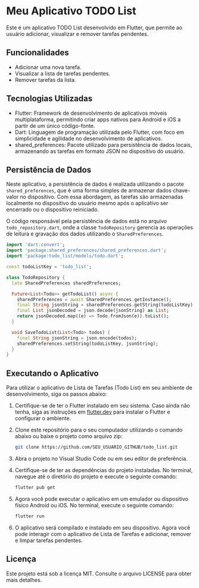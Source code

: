 # Meu Aplicativo TODO List

Este é um aplicativo TODO List desenvolvido em Flutter, que permite ao usuário adicionar, visualizar e remover tarefas pendentes.

## Funcionalidades

- Adicionar uma nova tarefa.
- Visualizar a lista de tarefas pendentes.
- Remover tarefas da lista.

## Tecnologias Utilizadas

- Flutter: Framework de desenvolvimento de aplicativos móveis multiplataforma, permitindo criar apps nativos para Android e iOS a partir de um único código-fonte.
- Dart: Linguagem de programação utilizada pelo Flutter, com foco em simplicidade e agilidade no desenvolvimento de aplicativos.
- shared_preferences: Pacote utilizado para persistência de dados locais, armazenando as tarefas em formato JSON no dispositivo do usuário.

## Persistência de Dados

Neste aplicativo, a persistência de dados é realizada utilizando o pacote `shared_preferences`, que é uma forma simples de armazenar dados chave-valor no dispositivo. Com essa abordagem, as tarefas são armazenadas localmente no dispositivo do usuário mesmo após o aplicativo ser encerrado ou o dispositivo reiniciado.

O código responsável pela persistência de dados está no arquivo `todo_repository.dart`, onde a classe `TodoRepository` gerencia as operações de leitura e gravação dos dados utilizando o `SharedPreferences`.

```dart
import 'dart:convert';
import 'package:shared_preferences/shared_preferences.dart';
import 'package:todo_list/models/todo.dart';

const todoListKey = 'todo_list';

class TodoRepository {
  late SharedPreferences sharedPreferences;

  Future<List<Todo>> getTodoList() async {
    sharedPreferences = await SharedPreferences.getInstance();
    final String jsonString = sharedPreferences.getString(todoListKey) ?? '[]';
    final List jsonDecoded = json.decode(jsonString) as List;
    return jsonDecoded.map((e) => Todo.fromJson(e)).toList();
  }

  void SaveTodoList(List<Todo> todos) {
    final String jsonString = json.encode(todos);
    sharedPreferences.setString(todoListKey, jsonString);
  }
}
```

## Executando o Aplicativo

Para utilizar o aplicativo de Lista de Tarefas (Todo List) em seu ambiente de desenvolvimento, siga os passos abaixo:

1. Certifique-se de ter o Flutter instalado em seu sistema. Caso ainda não tenha, siga as instruções em [flutter.dev](https://flutter.dev/docs/get-started/install) para instalar o Flutter e configurar o ambiente.

2. Clone este repositório para o seu computador utilizando o comando abaixo ou baixe o projeto como arquivo zip:

   ```bash
   git clone https://github.com/SEU_USUARIO_GITHUB/todo_list.git
   ```

3. Abra o projeto no Visual Studio Code ou em seu editor de preferência.

4. Certifique-se de ter as dependências do projeto instaladas. No terminal, navegue até o diretório do projeto e execute o seguinte comando:

   ```bash
   flutter pub get
   ```

5. Agora você pode executar o aplicativo em um emulador ou dispositivo físico Android ou iOS. No terminal, execute o seguinte comando:

   ```bash
   flutter run
   ```

6. O aplicativo será compilado e instalado em seu dispositivo. Agora você pode interagir com o aplicativo de Lista de Tarefas e adicionar, remover e limpar tarefas pendentes.

## Licença
Este projeto está sob a licença MIT. Consulte o arquivo LICENSE para obter mais detalhes.

